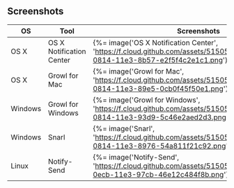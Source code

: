 ## Screenshots

| OS | Tool | Screenshots |
|---|---|---|
| OS X | OS X Notification Center | {%= image('OS X Notification Center', 'https://f.cloud.github.com/assets/51505/982681/4e63bf88-0814-11e3-8b57-e2f5f4c2e1c1.png') %} |
| OS X | Growl for Mac | {%= image('Growl for Mac', 'https://f.cloud.github.com/assets/51505/982676/43c372da-0814-11e3-89e5-0cb0f45f50e1.png') %} |
| Windows | Growl for Windows | {%= image('Growl for Windows', 'https://f.cloud.github.com/assets/51505/982679/4a199542-0814-11e3-93d9-5c46e2aed2d3.png') %} |
| Windows | Snarl | {%= image('Snarl', 'https://f.cloud.github.com/assets/51505/982685/5419c058-0814-11e3-8976-54a811f21c92.png') %} |
| Linux | Notify-Send | {%= image('Notify-Send', 'https://f.cloud.github.com/assets/51505/1030946/056631f4-0ecb-11e3-97cb-46e12c484f8b.png') %} |
